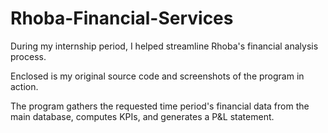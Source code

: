 # Rhoba-Financial-Services

During my internship period, I helped streamline Rhoba's financial analysis process. 

Enclosed is my original source code and screenshots of the program in action. 

The program gathers the requested time period's financial data from the main database, computes KPIs, and generates a P&L statement. 
